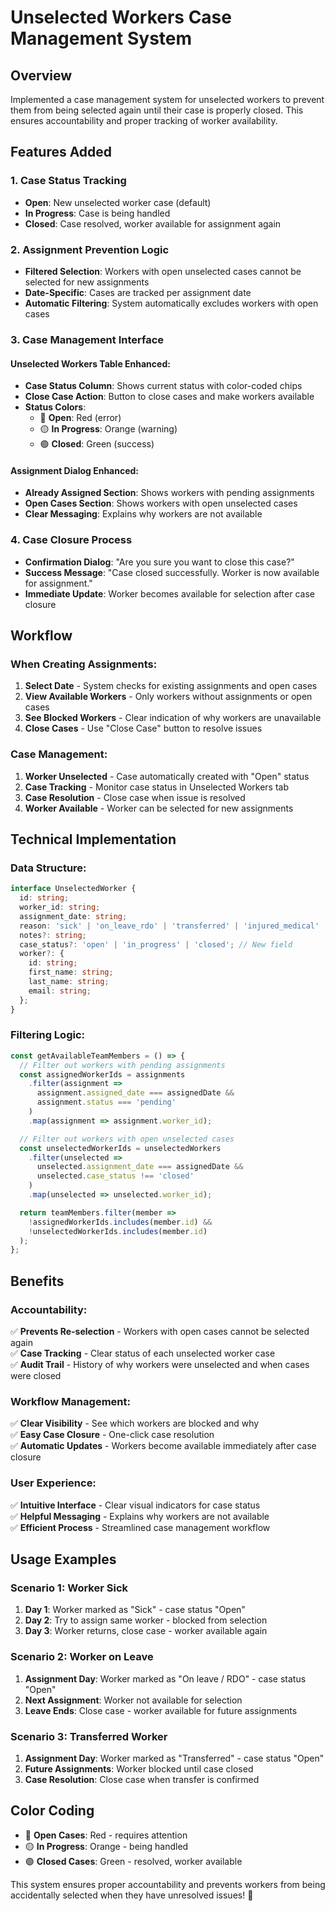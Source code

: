 # Unselected Workers Case Management System

## Overview
Implemented a case management system for unselected workers to prevent them from being selected again until their case is properly closed. This ensures accountability and proper tracking of worker availability.

## Features Added

### 1. **Case Status Tracking**
- **Open**: New unselected worker case (default)
- **In Progress**: Case is being handled
- **Closed**: Case resolved, worker available for assignment again

### 2. **Assignment Prevention Logic**
- **Filtered Selection**: Workers with open unselected cases cannot be selected for new assignments
- **Date-Specific**: Cases are tracked per assignment date
- **Automatic Filtering**: System automatically excludes workers with open cases

### 3. **Case Management Interface**

#### **Unselected Workers Table Enhanced:**
- **Case Status Column**: Shows current status with color-coded chips
- **Close Case Action**: Button to close cases and make workers available
- **Status Colors**:
  - 🔴 **Open**: Red (error)
  - 🟡 **In Progress**: Orange (warning)  
  - 🟢 **Closed**: Green (success)

#### **Assignment Dialog Enhanced:**
- **Already Assigned Section**: Shows workers with pending assignments
- **Open Cases Section**: Shows workers with open unselected cases
- **Clear Messaging**: Explains why workers are not available

### 4. **Case Closure Process**
- **Confirmation Dialog**: "Are you sure you want to close this case?"
- **Success Message**: "Case closed successfully. Worker is now available for assignment."
- **Immediate Update**: Worker becomes available for selection after case closure

## Workflow

### **When Creating Assignments:**
1. **Select Date** - System checks for existing assignments and open cases
2. **View Available Workers** - Only workers without assignments or open cases
3. **See Blocked Workers** - Clear indication of why workers are unavailable
4. **Close Cases** - Use "Close Case" button to resolve issues

### **Case Management:**
1. **Worker Unselected** - Case automatically created with "Open" status
2. **Case Tracking** - Monitor case status in Unselected Workers tab
3. **Case Resolution** - Close case when issue is resolved
4. **Worker Available** - Worker can be selected for new assignments

## Technical Implementation

### **Data Structure:**
```typescript
interface UnselectedWorker {
  id: string;
  worker_id: string;
  assignment_date: string;
  reason: 'sick' | 'on_leave_rdo' | 'transferred' | 'injured_medical' | 'not_rostered';
  notes?: string;
  case_status?: 'open' | 'in_progress' | 'closed'; // New field
  worker?: {
    id: string;
    first_name: string;
    last_name: string;
    email: string;
  };
}
```

### **Filtering Logic:**
```javascript
const getAvailableTeamMembers = () => {
  // Filter out workers with pending assignments
  const assignedWorkerIds = assignments
    .filter(assignment => 
      assignment.assigned_date === assignedDate && 
      assignment.status === 'pending'
    )
    .map(assignment => assignment.worker_id);

  // Filter out workers with open unselected cases
  const unselectedWorkerIds = unselectedWorkers
    .filter(unselected => 
      unselected.assignment_date === assignedDate && 
      unselected.case_status !== 'closed'
    )
    .map(unselected => unselected.worker_id);

  return teamMembers.filter(member => 
    !assignedWorkerIds.includes(member.id) && 
    !unselectedWorkerIds.includes(member.id)
  );
};
```

## Benefits

### **Accountability:**
✅ **Prevents Re-selection** - Workers with open cases cannot be selected again  
✅ **Case Tracking** - Clear status of each unselected worker case  
✅ **Audit Trail** - History of why workers were unselected and when cases were closed  

### **Workflow Management:**
✅ **Clear Visibility** - See which workers are blocked and why  
✅ **Easy Case Closure** - One-click case resolution  
✅ **Automatic Updates** - Workers become available immediately after case closure  

### **User Experience:**
✅ **Intuitive Interface** - Clear visual indicators for case status  
✅ **Helpful Messaging** - Explains why workers are not available  
✅ **Efficient Process** - Streamlined case management workflow  

## Usage Examples

### **Scenario 1: Worker Sick**
1. **Day 1**: Worker marked as "Sick" - case status "Open"
2. **Day 2**: Try to assign same worker - blocked from selection
3. **Day 3**: Worker returns, close case - worker available again

### **Scenario 2: Worker on Leave**
1. **Assignment Day**: Worker marked as "On leave / RDO" - case status "Open"
2. **Next Assignment**: Worker not available for selection
3. **Leave Ends**: Close case - worker available for future assignments

### **Scenario 3: Transferred Worker**
1. **Assignment Day**: Worker marked as "Transferred" - case status "Open"
2. **Future Assignments**: Worker blocked until case closed
3. **Case Resolution**: Close case when transfer is confirmed

## Color Coding
- 🔴 **Open Cases**: Red - requires attention
- 🟡 **In Progress**: Orange - being handled
- 🟢 **Closed Cases**: Green - resolved, worker available

This system ensures proper accountability and prevents workers from being accidentally selected when they have unresolved issues! 🎯


















